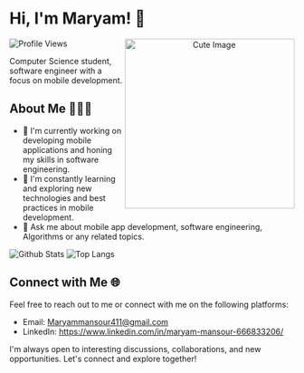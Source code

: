 
# Hi, I'm Maryam! 👀

<div align="center">
  <img src="https://octodex.github.com/images/motherhubbertocat.png" align="right" alt="Cute Image" width="300"/>
</div>


![Profile Views](https://komarev.com/ghpvc/?username=MaryamMansour)

 Computer Science student, software engineer with a focus on mobile development.

## About Me 💆🏻‍♀️

- 🔭 I'm currently working on developing mobile applications and honing my skills in software engineering.
- 🌱 I'm constantly learning and exploring new technologies and best practices in mobile development.
- 💬 Ask me about mobile app development, software engineering, Algorithms or any related topics.



![Github Stats](https://github-readme-stats.vercel.app/api?username=MaryamMansour&show_icons=true&theme=buefy)  ![Top Langs](https://github-readme-stats.vercel.app/api/top-langs/?username=MaryamMansour&layout=compact&theme=buefy)




## Connect with Me 🌐

Feel free to reach out to me or connect with me on the following platforms:

- Email: Maryammansour411@gmail.com
- LinkedIn: https://www.linkedin.com/in/maryam-mansour-666833206/

I'm always open to interesting discussions, collaborations, and new opportunities. Let's connect and explore together!
